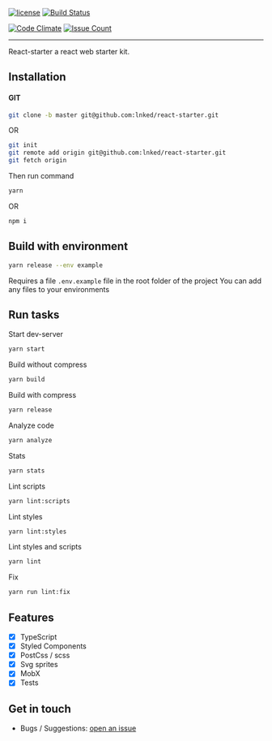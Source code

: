 [![license](https://img.shields.io/github/license/lnked/react-starter.svg)](https://github.com/lnked/react-starter/blob/fastest/LICENSE)
[![Build Status](https://travis-ci.org/lnked/react-starter.svg?branch=master)](https://travis-ci.org/lnked/react-starter)

[![Code Climate](https://codeclimate.com/github/lnked/react-starter/badges/gpa.svg)](https://codeclimate.com/github/lnked/react-starter)
[![Issue Count](https://codeclimate.com/github/lnked/react-starter/badges/issue_count.svg)](https://codeclimate.com/github/lnked/react-starter)

---

React-starter a react web starter kit.

## Installation

#### GIT

```bash
git clone -b master git@github.com:lnked/react-starter.git
```

OR

```bash
git init
git remote add origin git@github.com:lnked/react-starter.git
git fetch origin
```

Then run command

```bash
yarn
```

OR

```bash
npm i
```

## Build with environment
```bash
yarn release --env example
```
Requires a file `.env.example` file in the root folder of the project
You can add any files to your environments

## Run tasks

Start dev-server

```bash
yarn start
```

Build without compress

```bash
yarn build
```

Build with compress

```bash
yarn release
```

Analyze code

```bash
yarn analyze
```

Stats

```bash
yarn stats
```

Lint scripts

```bash
yarn lint:scripts
```

Lint styles

```bash
yarn lint:styles
```

Lint styles and scripts

```bash
yarn lint
```

Fix

```bash
yarn run lint:fix
```

## Features
- [x] TypeScript
- [x] Styled Components
- [x] PostCss / scss
- [x] Svg sprites
- [x] MobX
- [x] Tests

## Get in touch
- Bugs / Suggestions: [open an issue](https://github.com/lnked/react-starter/issues)
